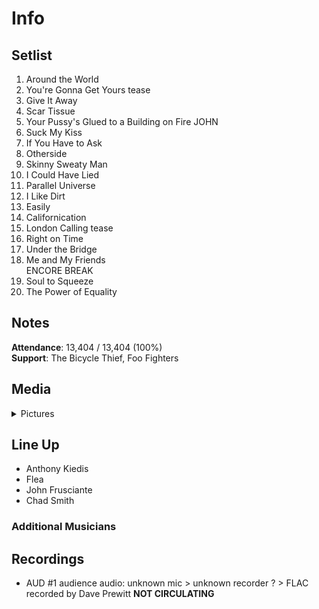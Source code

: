# Info

## Setlist

1. Around the World
2. You're Gonna Get Yours tease
3. Give It Away
4. Scar Tissue
5. Your Pussy's Glued to a Building on Fire JOHN
6. Suck My Kiss
7. If You Have to Ask
8. Otherside
9. Skinny Sweaty Man
10. I Could Have Lied
11. Parallel Universe
12. I Like Dirt
13. Easily
14. Californication
15. London Calling tease
16. Right on Time
17. Under the Bridge
18. Me and My Friends
<br> ENCORE BREAK
19. Soul to Squeeze
20. The Power of Equality

## Notes

**Attendance**: 13,404 / 13,404 (100%)
<br>
**Support**: The Bicycle Thief, Foo Fighters

## Media 

<details>
  <summary>Pictures</summary>
  <!--<img alt="Setlist" title="Setlist" src="_.jpg" height="200" />
  <img alt="Clipping" title="Clipping" src="_.jpg" height="200" />
  <img alt="Flyer" title="Flyer" src="_.jpg" height="200" />-->
</details>

## Line Up

* Anthony Kiedis
* Flea
* John Frusciante
* Chad Smith

### Additional Musicians

## Recordings

* AUD #1 audience audio: unknown mic > unknown recorder ? > FLAC recorded by Dave Prewitt **NOT CIRCULATING**
